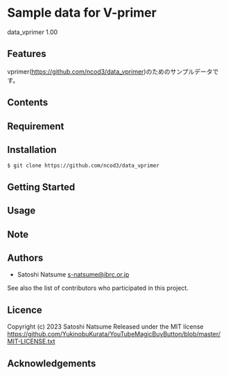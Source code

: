 # Sample data for V-primer

data_vprimer 1.00

## Features

vprimer(https://github.com/ncod3/data_vprimer)のためのサンプルデータです。

## Contents

## Requirement

## Installation
~~~
$ git clone https://github.com/ncod3/data_vprimer
~~~

## Getting Started

## Usage

## Note

## Authors
- Satoshi Natsume s-natsume@ibrc.or.jp

See also the list of contributors who participated in this project.

## Licence

Copyright (c) 2023 Satoshi Natsume
Released under the MIT license
https://github.com/YukinobuKurata/YouTubeMagicBuyButton/blob/master/MIT-LICENSE.txt

## Acknowledgements

